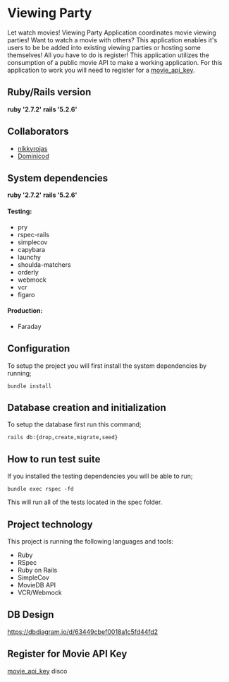 # Viewing Party

Let watch movies! Viewing Party Application coordinates movie viewing parties! Want to watch a movie with others? This application enables it's users to be be added into existing viewing parties or hosting some themselves! All you have to do is register! This application utilizes the consumption of a public movie API to make a working application. For this application to work you will need to register for a [movie_api_key](https://developers.themoviedb.org/3/getting-started/introduction).

## Ruby/Rails version

**ruby '2.7.2'**
**rails '5.2.6'**

## Collaborators

- [nikkyrojas](https://github.com/nikkyrojas)
- [Dominicod](https://github.com/Dominicod)

## System dependencies

**ruby '2.7.2'**
**rails '5.2.6'**

#### Testing:

- pry
- rspec-rails
- simplecov
- capybara
- launchy
- shoulda-matchers
- orderly
- webmock
- vcr
- figaro

#### Production:

- Faraday

## Configuration

To setup the project you will first install the system dependencies by running;

```
bundle install
```

## Database creation and initialization

To setup the database first run this command;

```
rails db:{drop,create,migrate,seed}
```

## How to run test suite

If you installed the testing dependencies you will be able to run;

```
bundle exec rspec -fd
```

This will run all of the tests located in the spec folder.

## Project technology

This project is running the following languages and tools:

- Ruby
- RSpec
- Ruby on Rails
- SimpleCov
- MovieDB API
- VCR/Webmock

## DB Design

https://dbdiagram.io/d/63449cbef0018a1c5fd44fd2

## Register for Movie API Key

[movie_api_key](https://developers.themoviedb.org/3/getting-started/introduction)
disco
